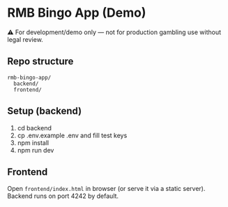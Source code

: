 # RMB Bingo App (Demo)

⚠️ For development/demo only — not for production gambling use without legal review.

## Repo structure
```
rmb-bingo-app/
  backend/
  frontend/
```

## Setup (backend)
1. cd backend
2. cp .env.example .env and fill test keys
3. npm install
4. npm run dev

## Frontend
Open `frontend/index.html` in browser (or serve it via a static server). Backend runs on port 4242 by default.
